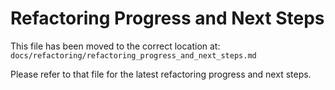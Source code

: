 # Refactoring Progress and Next Steps

This file has been moved to the correct location at:
`docs/refactoring/refactoring_progress_and_next_steps.md`

Please refer to that file for the latest refactoring progress and next steps.
